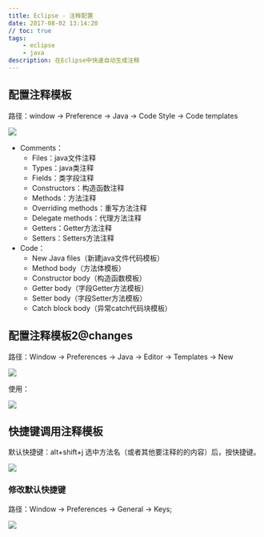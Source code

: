 ```yaml
---
title: Eclipse - 注释配置
date: 2017-08-02 13:14:20
// toc: true
tags: 
    - eclipse
    - java
description: 在Eclipse中快速自动生成注释
---
```



## 配置注释模板

路径：window -> Preference -> Java -> Code Style -> Code templates

![][3]

- Comments：
	- Files：java文件注释
	- Types：java类注释
	- Fields：类字段注释
	- Constructors：构造函数注释
	- Methods：方法注释
	- Overriding methods：重写方法注释
	- Delegate methods：代理方法注释
	- Getters：Getter方法注释
	- Setters：Setters方法注释
- Code：
	- New Java files（新建java文件代码模板）  
	- Method body（方法体模板）
	- Constructor body（构造函数模板）
	- Getter body（字段Getter方法模板）
	- Setter body（字段Setter方法模板）
	- Catch block body（异常catch代码块模板）  


## 配置注释模板2@changes

路径：Window -> Preferences -> Java -> Editor -> Templates -> New

![][1]

使用：

![][2]

## 快捷键调用注释模板

默认快捷键：alt+shift+j
选中方法名（或者其他要注释的的内容）后，按快捷键。

![][4]

### 修改默认快捷键

路径：Window -> Preferences -> General -> Keys;

![][5]

  [1]: /img/eclipse/1.jpg
  [2]: /img/eclipse/2.jpg
  [3]: /img/eclipse/3.jpg
  [4]: /img/eclipse/4.jpg
  [5]: /img/eclipse/5.jpg
  
 